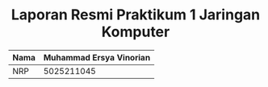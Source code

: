 <div align="center">

# Laporan Resmi Praktikum 1 Jaringan Komputer

| Nama | Muhammad Ersya Vinorian |
| ---- | ----------------------- |
| NRP  | 5025211045              |

</div>

<div align="justify">

</div>
